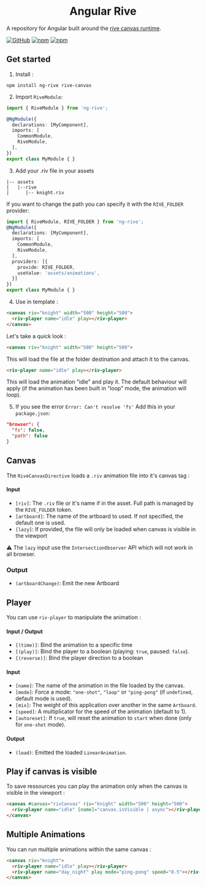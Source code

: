 <h1 align="center">Angular Rive</h1>

A repository for Angular built around the [rive canvas runtime](https://help.rive.app/runtimes/overview).

[![GitHub](https://img.shields.io/github/license/dappsnation/ng-rive)](https://github.com/dappsnation/ng-rive/blob/master/LICENSE)
[![npm](https://img.shields.io/npm/v/ng-rive)](https://www.npmjs.com/package/ng-rive)
[![npm](https://img.shields.io/npm/dm/ng-rive)](https://www.npmjs.com/package/ng-rive)

## Get started
1. Install :
```
npm install ng-rive rive-canvas
```

2. Import `RiveModule`: 
```typescript
import { RiveModule } from 'ng-rive';

@NgModule({
  declarations: [MyComponent],
  imports: [
    CommonModule,
    RiveModule,
  ],
})
export class MyModule { }
```

3. Add your .riv file in your assets

```
|-- assets
|   |--rive
|      |-- knight.riv
```
If you want to change the path you can specify it with the `RIVE_FOLDER` provider: 
```typescript
import { RiveModule, RIVE_FOLDER } from 'ng-rive';
@NgModule({
  declarations: [MyComponent],
  imports: [
    CommonModule,
    RiveModule,
  ],
  providers: [{
    provide: RIVE_FOLDER,
    useValue: 'assets/animations',
  }]
})
export class MyModule { }
```

4. Use in template : 
```html
<canvas riv="knight" width="500" height="500">
  <riv-player name="idle" play></riv-player>
</canvas>
```

Let's take a quick look : 
```html
<canvas riv="knight" width="500" height="500">
```
This will load the file at the folder destination and attach it to the canvas.

```html
<riv-player name="idle" play></riv-player>
```
This will load the animation "idle" and play it. The default behaviour will apply (if the animation has been built in "loop" mode, the animation will loop).


5. If you see the error `Error: Can't resolve 'fs'`
Add this in your `package.json`: 
```json
"browser": {
  "fs": false,
  "path": false
}
```

## Canvas
The `RiveCanvasDirective` loads a `.riv` animation file into it's canvas tag : 

#### Input
- `[riv]`: The `.riv` file or it's name if in the asset. Full path is managed by the `RIVE_FOLDER` token.
- `[artboard]`: The name of the artboard to used. If not specified, the default one is used.
- `[lazy]`: If provided, the file will only be loaded when canvas is visible in the viewport

⚠️ The `lazy` input use the `IntersectionObserver` API which will not work in all browser.

### Output
- `(artboardChange)`: Emit the new Artboard

## Player
You can use `riv-player` to manipulate the animation : 
#### Input / Output
- `[(time)]`: Bind the animation to a specific time
- `[(play)]`: Bind the player to a boolean (playing: `true`, paused: `false`).
- `[(reverse)]`: Bind the player direction to a boolean

#### Input
- `[name]`: The name of the animation in the file loaded by the canvas.
- `[mode]`: Force a mode: `"one-shot"`, `"loop"` or `"ping-pong"` (if `undefined`, default mode is used).
- `[mix]`: The weight of this application over another in the same `Artboard`.
- `[speed]`: A multiplicator for the speed of the animation (default to 1).
- `[autoreset]`: If `true`, will reset the animation to `start` when done (only for `one-shot` mode).

#### Output
- `(load)`: Emitted the loaded `LinearAnimation`.

## Play if canvas is visible
To save ressources you can play the animation only when the canvas is visible in the viewport : 
```html
<canvas #canvas="rivCanvas" riv="knight" width="500" height="500">
  <riv-player name="idle" [name]="canvas.isVisible | async"></riv-player>
</canvas>
```

## Multiple Animations
You can run multiple animations within the same canvas : 
```html
<canvas riv="knight">
  <riv-player name="idle" play></riv-player>
  <riv-player name="day_night" play mode="ping-pong" speed="0.5"></riv-player>
</canvas>
```
